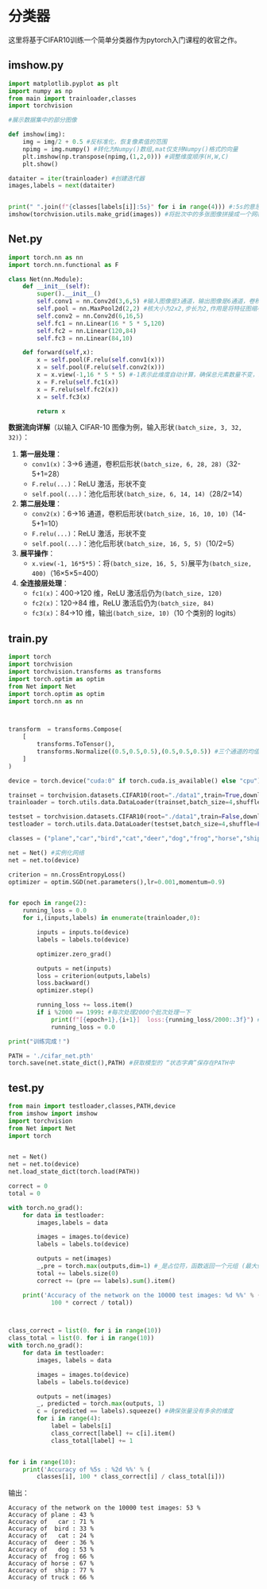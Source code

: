 # 分类器

这里将基于CIFAR10训练一个简单分类器作为pytorch入门课程的收官之作。

## imshow.py

```python
import matplotlib.pyplot as plt
import numpy as np
from main import trainloader,classes
import torchvision

#展示数据集中的部分图像

def imshow(img):
    img = img/2 + 0.5 #反标准化，恢复像素值的范围
    npimg = img.numpy() #转化为Numpy()数组,mat仅支持Numpy()格式的向量
    plt.imshow(np.transpose(npimg,(1,2,0))) #调整维度顺序(H,W,C)
    plt.show()

dataiter = iter(trainloader) #创建迭代器
images,labels = next(dataiter)


print(" ".join(f"{classes[labels[i]]:5s}" for i in range(4))) #:5s的意思是会自动补齐5个字符
imshow(torchvision.utils.make_grid(images)) #将批次中的多张图像拼接成一个网格状的单张图像（方便一次性显示多张）。例如，一个批次有 4 张图像，会拼接成 1 行 4 列的网格

```



## Net.py

```python
import torch.nn as nn
import torch.nn.functional as F

class Net(nn.Module):
    def __init__(self):
        super().__init__()
        self.conv1 = nn.Conv2d(3,6,5) #输入图像是3通道，输出图像是6通道，卷积核大小5x5
        self.pool = nn.MaxPool2d(2,2) #核大小为2x2,步长为2,作用是将特征图缩小一半
        self.conv2 = nn.Conv2d(6,16,5)
        self.fc1 = nn.Linear(16 * 5 * 5,120)
        self.fc2 = nn.Linear(120,84)
        self.fc3 = nn.Linear(84,10)

    def forward(self,x):
        x = self.pool(F.relu(self.conv1(x)))
        x = self.pool(F.relu(self.conv2(x)))
        x = x.view(-1,16 * 5 * 5) #-1表示此维度自动计算，确保总元素数量不变，16 * 5 * 5：表示第二维的大小固定为 400,目的是将x展品
        x = F.relu(self.fc1(x))
        x = F.relu(self.fc2(x))
        x = self.fc3(x)

        return x
```



**数据流向详解**（以输入 CIFAR-10 图像为例，输入形状`(batch_size, 3, 32, 32)`）：

1. **第一层处理**：
   - `conv1(x)`：3→6 通道，卷积后形状`(batch_size, 6, 28, 28)`（32-5+1=28）
   - `F.relu(...)`：ReLU 激活，形状不变
   - `self.pool(...)`：池化后形状`(batch_size, 6, 14, 14)`（28/2=14）
2. **第二层处理**：
   - `conv2(x)`：6→16 通道，卷积后形状`(batch_size, 16, 10, 10)`（14-5+1=10）
   - `F.relu(...)`：ReLU 激活，形状不变
   - `self.pool(...)`：池化后形状`(batch_size, 16, 5, 5)`（10/2=5）
3. **展平操作**：
   - `x.view(-1, 16*5*5)`：将`(batch_size, 16, 5, 5)`展平为`(batch_size, 400)`（16×5×5=400）
4. **全连接层处理**：
   - `fc1(x)`：400→120 维，ReLU 激活后仍为`(batch_size, 120)`
   - `fc2(x)`：120→84 维，ReLU 激活后仍为`(batch_size, 84)`
   - `fc3(x)`：84→10 维，输出`(batch_size, 10)`（10 个类别的 logits）





## train.py

```python
import torch
import torchvision
import torchvision.transforms as transforms
import torch.optim as optim
from Net import Net
import torch.optim as optim
import torch.nn as nn



transform  = transforms.Compose(
    [
        transforms.ToTensor(),
        transforms.Normalize((0.5,0.5,0.5),(0.5,0.5,0.5)) #三个通道的均值和方差均设置为0.5
    ]
)

device = torch.device("cuda:0" if torch.cuda.is_available() else "cpu")

trainset = torchvision.datasets.CIFAR10(root="./data1",train=True,download=True,transform=transform)
trainloader = torch.utils.data.DataLoader(trainset,batch_size=4,shuffle=True,num_workers=0)

testset = torchvision.datasets.CIFAR10(root="./data1",train=False,download=True,transform=transform)
testloader = torch.utils.data.DataLoader(testset,batch_size=4,shuffle=False,num_workers=0)

classes = ("plane","car","bird","cat","deer","dog","frog","horse","ship","truck")

net = Net() #实例化网络
net = net.to(device)

criterion = nn.CrossEntropyLoss()
optimizer = optim.SGD(net.parameters(),lr=0.001,momentum=0.9)


for epoch in range(2):
    running_loss = 0.0
    for i,(inputs,labels) in enumerate(trainloader,0):

        inputs = inputs.to(device)
        labels = labels.to(device)

        optimizer.zero_grad()

        outputs = net(inputs)
        loss = criterion(outputs,labels)
        loss.backward()
        optimizer.step()

        running_loss += loss.item()
        if i %2000 == 1999: #每次处理2000个批次处理一下
            print(f"[{epoch+1},{i+1}]  loss:{running_loss/2000:.3f}") #输出平均损失
            running_loss = 0.0

print("训练完成！")

PATH = './cifar_net.pth'
torch.save(net.state_dict(),PATH) #获取模型的 “状态字典”保存在PATH中

```



## test.py

```python
from main import testloader,classes,PATH,device
from imshow import imshow
import torchvision
from Net import Net
import torch


net = Net()
net = net.to(device)
net.load_state_dict(torch.load(PATH))

correct = 0
total = 0

with torch.no_grad():
    for data in testloader:
        images,labels = data

        images = images.to(device)
        labels = labels.to(device)

        outputs = net(images)
        _,pre = torch.max(outputs,dim=1) #_是占位符，函数返回一个元组 (最大值, 最大值的索引),这里要求索引
        total += labels.size(0)
        correct += (pre == labels).sum().item()

    print('Accuracy of the network on the 10000 test images: %d %%' % (
            100 * correct / total))



class_correct = list(0. for i in range(10))
class_total = list(0. for i in range(10))
with torch.no_grad():
    for data in testloader:
        images, labels = data

        images = images.to(device)
        labels = labels.to(device)

        outputs = net(images)
        _, predicted = torch.max(outputs, 1)
        c = (predicted == labels).squeeze() #确保张量没有多余的维度
        for i in range(4):
            label = labels[i]
            class_correct[label] += c[i].item()
            class_total[label] += 1


for i in range(10):
    print('Accuracy of %5s : %2d %%' % (
        classes[i], 100 * class_correct[i] / class_total[i]))
```



输出：

```
Accuracy of the network on the 10000 test images: 53 %
Accuracy of plane : 43 %
Accuracy of   car : 71 %
Accuracy of  bird : 33 %
Accuracy of   cat : 24 %
Accuracy of  deer : 36 %
Accuracy of   dog : 53 %
Accuracy of  frog : 66 %
Accuracy of horse : 67 %
Accuracy of  ship : 77 %
Accuracy of truck : 66 %
```

